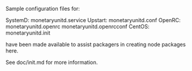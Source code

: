 Sample configuration files for:

SystemD: monetaryunitd.service
Upstart: monetaryunitd.conf
OpenRC:  monetaryunitd.openrc
         monetaryunitd.openrcconf
CentOS:  monetaryunitd.init

have been made available to assist packagers in creating node packages here.

See doc/init.md for more information.
